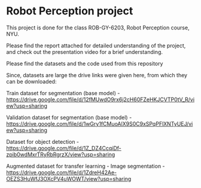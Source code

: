 # Robot Perception project

This project is done for the class ROB-GY-6203, Robot Perception course, NYU.

Please find the report attached for detailed understanding of the project, and check out the presentation video for a brief understanding.

Please find the datasets and the code used from this repository

Since, datasets are large the drive links were given here, from which they can be downloaded:

Train dataset for segmentation (base model) - https://drive.google.com/file/d/12fMUwdO9rx6j2cH60FZeHKJCVTP0tV_R/view?usp=sharing

Validation dataset for segmentation (base model) - https://drive.google.com/file/d/1wGry1fCMuoAlX9S0C9xSPqPFlXNTyUEJ/view?usp=sharing

Dataset for object detection - https://drive.google.com/file/d/1Z_DZ4CcqiDf-zpib0wdMxrTRyRbRgrzX/view?usp=sharing

Augmented dataset for transfer learning - Image segmentation - https://drive.google.com/file/d/1ZdreH42Ae-OEZS3HuWfJ3OXcPV4uWOWT/view?usp=sharing
